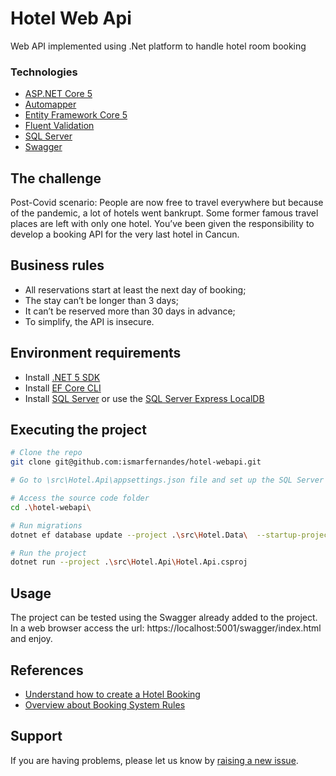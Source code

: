 # Hotel Web Api
Web API implemented using .Net platform to handle hotel room booking

### Technologies

* [ASP.NET Core 5](https://docs.microsoft.com/en-us/dotnet/core/dotnet-five)
* [Automapper](https://automapper.org/)
* [Entity Framework Core 5](https://docs.microsoft.com/en-us/ef/core/)
* [Fluent Validation](https://fluentvalidation.net/)
* [SQL Server](https://www.microsoft.com/en-us/sql-server/sql-server-2019)
* [Swagger](https://swagger.io/solutions/api-documentation/)

## The challenge
Post-Covid scenario:
People are now free to travel everywhere but because of the pandemic, a lot of hotels went bankrupt. Some former famous travel places are left with only one hotel.
You’ve been given the responsibility to develop a booking API for the very last hotel in Cancun.


## Business rules
- All reservations start at least the next day of booking;
- The stay can’t be longer than 3 days;
- It can’t be reserved more than 30 days in advance;
- To simplify, the API is insecure.

## Environment requirements
- Install [.NET 5 SDK](https://dotnet.microsoft.com/download/dotnet/5.0)
- Install [EF Core CLI](https://docs.microsoft.com/pt-br/ef/core/cli/dotnet)
- Install [SQL Server](https://www.microsoft.com/en-ca/sql-server/sql-server-downloads) or use the [SQL Server Express LocalDB](https://www.microsoft.com/en-ca/sql-server/sql-server-downloads)

## Executing the project
```bash
# Clone the repo
git clone git@github.com:ismarfernandes/hotel-webapi.git

# Go to \src\Hotel.Api\appsettings.json file and set up the SQL Server ConnectionString 

# Access the source code folder
cd .\hotel-webapi\

# Run migrations
dotnet ef database update --project .\src\Hotel.Data\  --startup-project .\src\Hotel.Api\ --context HotelContext

# Run the project
dotnet run --project .\src\Hotel.Api\Hotel.Api.csproj
```


## Usage
The project can be tested using the Swagger already added to the project. In a web browser access the url: https://localhost:5001/swagger/index.html and enjoy.


## References

- [Understand how to create a Hotel Booking](https://sloboda-studio.com/blog/how-to-create-a-hotel-booking-website/)
- [Overview about Booking System Rules](https://smallbusiness.co.uk/how-to-create-an-online-booking-system-2550306/)


## Support

If you are having problems, please let us know by [raising a new issue](https://github.com/ismarfernandes/hotel-webapi/issues/new).
